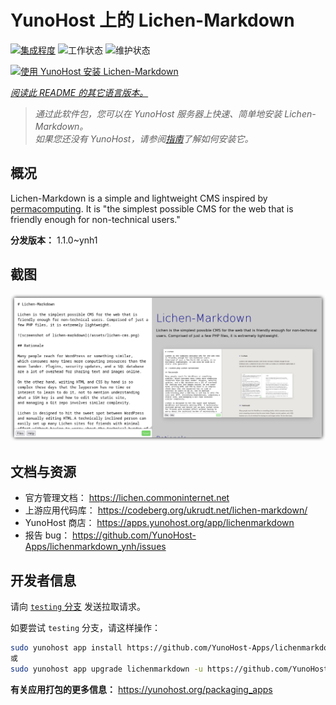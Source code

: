<!--
注意：此 README 由 <https://github.com/YunoHost/apps/tree/master/tools/readme_generator> 自动生成
请勿手动编辑。
-->

# YunoHost 上的 Lichen-Markdown

[![集成程度](https://apps.yunohost.org/badge/integration/lichenmarkdown)](https://ci-apps.yunohost.org/ci/apps/lichenmarkdown/)
![工作状态](https://apps.yunohost.org/badge/state/lichenmarkdown)
![维护状态](https://apps.yunohost.org/badge/maintained/lichenmarkdown)

[![使用 YunoHost 安装 Lichen-Markdown](https://install-app.yunohost.org/install-with-yunohost.svg)](https://install-app.yunohost.org/?app=lichenmarkdown)

*[阅读此 README 的其它语言版本。](./ALL_README.md)*

> *通过此软件包，您可以在 YunoHost 服务器上快速、简单地安装 Lichen-Markdown。*  
> *如果您还没有 YunoHost，请参阅[指南](https://yunohost.org/install)了解如何安装它。*

## 概况

Lichen-Markdown is a simple and lightweight CMS inspired by [permacomputing](https://permacomputing.net). It is "the simplest possible CMS for the web that is friendly enough for non-technical users."


**分发版本：** 1.1.0~ynh1

## 截图

![Lichen-Markdown 的截图](./doc/screenshots/lichen-markdown-cms-boxshadow4.png)

## 文档与资源

- 官方管理文档： <https://lichen.commoninternet.net>
- 上游应用代码库： <https://codeberg.org/ukrudt.net/lichen-markdown/>
- YunoHost 商店： <https://apps.yunohost.org/app/lichenmarkdown>
- 报告 bug： <https://github.com/YunoHost-Apps/lichenmarkdown_ynh/issues>

## 开发者信息

请向 [`testing` 分支](https://github.com/YunoHost-Apps/lichenmarkdown_ynh/tree/testing) 发送拉取请求。

如要尝试 `testing` 分支，请这样操作：

```bash
sudo yunohost app install https://github.com/YunoHost-Apps/lichenmarkdown_ynh/tree/testing --debug
或
sudo yunohost app upgrade lichenmarkdown -u https://github.com/YunoHost-Apps/lichenmarkdown_ynh/tree/testing --debug
```

**有关应用打包的更多信息：** <https://yunohost.org/packaging_apps>

